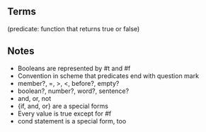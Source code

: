 Terms
-----
(predicate: function that returns true or false)

Notes
-----
* Booleans are represented by #t and #f
* Convention in scheme that predicates end with question mark
* member?, =, >, <, before?, empty?
* boolean?, number?, word?, sentence?
* and, or, not
* {if, and, or} are a special forms
* Every value is true except for #f
* cond statement is a special form, too
